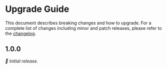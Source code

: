 # Upgrade Guide

This document describes breaking changes and how to upgrade. For a complete list of changes including minor and patch releases, please refer to the [changelog](CHANGELOG.md).

## 1.0.0

_:seedling: Initial release._
